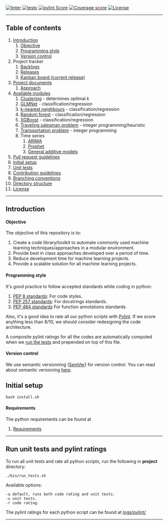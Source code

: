 [![linter](../../actions/workflows/linter.yml/badge.svg)](../../actions/workflows/linter.yml)
[![tests](../../actions/workflows/tests.yml/badge.svg)](../../actions/workflows/tests.yml)
[![pylint Score](https://mperlet.github.io/pybadge/badges/10.0.svg)](./logs/pylint/)
[![Coverage score](https://img.shields.io/badge/coverage-100%25-dagreen.svg)](./logs/cov.out)
[![License](https://img.shields.io/badge/License-BSD%203--Clause-blue.svg)](./LICENSE)
***

## Table of contents

1. [Introduction](./README.md#introduction)
    1. [Objective](./README.md#objective)
    1. [Programming style](./README.md#programming-style)
    1. [Version control](./README.md#version-control)
1. Project tracker
    1. [Backlogs](https://github.com/orgs/ml-lib/projects/1/views/1)
    1. [Releases](https://github.com/orgs/ml-lib/projects/1/views/4)
    1. [Kanban board (current release)](https://github.com/orgs/ml-lib/projects/1/views/5)    
1. [Project documents](./docs)
    1. [Approach](./docs/Approach.pdf)
1. [Available modules](./mllib/lib)
    1. [Clustering](./mllib/lib/cluster.py) - determines optimal _k_
    1. [GLMNet](./mllib/lib/model.py) - classification/regression
    1. [k-nearest neighbours](./mllib/lib/knn.py) - classification/regression
    1. [Random forest](./mllib/lib/tree.py) - classification/regression
    1. [XGBoost](./mllib/lib/tree.py) - classification/regression
    1. [Traveling salesman problem](./mllib/lib/opt.py) - integer programming/heuristic
    1. [Transportation problem](./mllib/lib/opt.py) - integer programming
    1. Time series
        1. [ARIMA](./mllib/lib/timeseries.py)
        1. [Prophet](./mllib/lib/prophet.py)
        1. [General additive models](./mllib/lib/gam.py)
1. [Pull request guidelines](./.github/PULL_REQUEST_TEMPLATE.md)
1. [Initial setup](./README.md#initial-setup)
1. [Unit tests](./README.md#run-unit-tests-and-pylint-ratings)
1. [Contribution guidelines](./.github/CONTRIBUTING.md)
1. [Branching conventions](./docs/Branch.md)
1. [Directory structure](./docs/Directory_structure.md)
1. [License](./LICENSE)
***

## Introduction

#### Objective

The objective of this repository is to:

1. Create a code library/toolkit to automate commonly used machine learning techniques/approaches in a modular environment.
1. Provide best in class approaches developed over a period of time.
1. Reduce development time for machine learning projects.
1. Provide a scalable solution for all machine learning projects.

#### Programming style

It's good practice to follow accepted standards while coding in python:
1. [PEP 8 standards](https://www.python.org/dev/peps/pep-0008/): For code styles.
1. [PEP 257 standards](https://www.python.org/dev/peps/pep-0257/): For docstrings standards.
1. [PEP 484 standards](https://www.python.org/dev/peps/pep-0484/) For function annotations standards.

Also, it's a good idea to rate all our python scripts with [Pylint](https://www.pylint.org/). If we score anything less than 8/10, we should consider redesigning the code architecture.

A composite pylint ratings for all the codes are automatically computed when we [run the tests](./bin/run_tests.sh) and prepended on top of this file.

#### Version control

We use semantic versionning ([SemVer](https://semver.org/)) for version control. You can read about semantic versioning [here](https://semver.org/).

## Initial setup

```console
bash install.sh
```

#### Requirements

The python requirements can be found at
1. [Requirements](./requirements.txt)

***

## Run unit tests and pylint ratings

To run all unit tests and rate all python scripts, run the following in
**project** directory:

```console
./bin/run_tests.sh
```

Available options:

```console
-a default, runs both code rating and unit tests.
-u unit tests.
-r code rating.
```
The pylint ratings for each python script can be found at
[logs/pylint/](./logs/pylint/)
***
